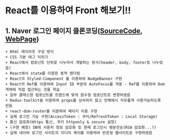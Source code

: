# React를 이용하여 Front 해보기!!

## 1. Naver 로그인 페이지 클론코딩([SourceCode](https://github.com/1876070677/Frontend/tree/main/src/naver), [WebPage](https://blog.shbox.shop))
    + Html 레이아웃 구성 방식
    + CSS 기본 태그 익히기
    + React에서 컴포넌트 단위로 나누어서 개발하는 방식(header, body, footer로 나누었음)
    + React에서 state를 이용한 동적 렌더링
    + React의 Styled-Component 를 이용하여 NudgeBanner 구현
    + React의 Ref를 이용하여 Input ID 부분의 AutoFocus를 적용 - Ref를 이용하여 Dom 객체에 직접 접근하는 것을 학습
    + 일부 클래스형 컴포넌트를 트렌드에 맞게 함수형 컴포넌트로 변경하였음
    + Redux-toolkit을 이용하여 props를 상속하지 않고 전체에서 자유롭게 사용가능하도록 만듬
    + react-dom-router를 이용하여 페이지 이동 구현
    + 실제 로그인 기능 구현(AccessToken : 쿠키/RefreshToken : Local Storage)
    + 통신 암호화(Https 통신, 쿠키 httponly & secure 설정)
    + (구현 예정) DB에 사용자 정보 암호화 및 현재 로그인시 평문전송(RSA 암호화...?)
    + 실제 네이버 로그인 사이트의 미디어 쿼리를 이용하여 반응형 웹사이트로 구현하였음
